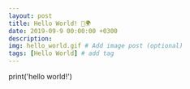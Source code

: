 ```yaml
---
layout: post
title: Hello World! 🚀🌍
date: 2019-09-9 00:00:00 +0300
description: 
img: hello_world.gif # Add image post (optional)
tags: [Hello World] # add tag
---
```


print('hello world!') 



